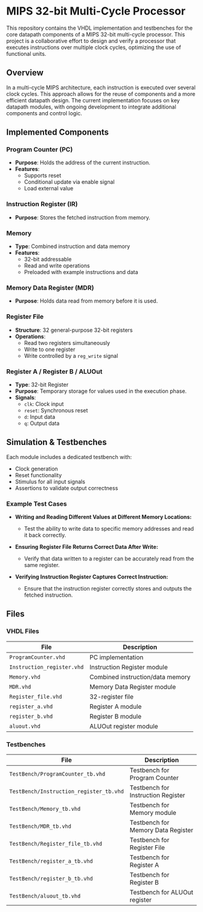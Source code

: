 # MIPS 32-bit Multi-Cycle Processor

This repository contains the VHDL implementation and testbenches for the core datapath components of a MIPS 32-bit multi-cycle processor. This project is a collaborative effort to design and verify a processor that executes instructions over multiple clock cycles, optimizing the use of functional units.

## Overview

In a multi-cycle MIPS architecture, each instruction is executed over several clock cycles. This approach allows for the reuse of components and a more efficient datapath design. The current implementation focuses on key datapath modules, with ongoing development to integrate additional components and control logic.

## Implemented Components

### Program Counter (PC)
- **Purpose**: Holds the address of the current instruction.
- **Features**:
  - Supports reset
  - Conditional update via enable signal
  - Load external value

### Instruction Register (IR)
- **Purpose**: Stores the fetched instruction from memory.

### Memory
- **Type**: Combined instruction and data memory
- **Features**:
  - 32-bit addressable
  - Read and write operations
  - Preloaded with example instructions and data

### Memory Data Register (MDR)
- **Purpose**: Holds data read from memory before it is used.

### Register File
- **Structure**: 32 general-purpose 32-bit registers
- **Operations**:
  - Read two registers simultaneously
  - Write to one register
  - Write controlled by a `reg_write` signal

### Register A / Register B / ALUOut
- **Type**: 32-bit Register
- **Purpose**: Temporary storage for values used in the execution phase.
- **Signals**:
  - `clk`: Clock input
  - `reset`: Synchronous reset
  - `d`: Input data
  - `q`: Output data

## Simulation & Testbenches

Each module includes a dedicated testbench with:

- Clock generation
- Reset functionality
- Stimulus for all input signals
- Assertions to validate output correctness

### Example Test Cases

- **Writing and Reading Different Values at Different Memory Locations:**
  - Test the ability to write data to specific memory addresses and read it back correctly.
  
- **Ensuring Register File Returns Correct Data After Write:**
  - Verify that data written to a register can be accurately read from the same register.
  
- **Verifying Instruction Register Captures Correct Instruction:**
  - Ensure that the instruction register correctly stores and outputs the fetched instruction.

## Files

### VHDL Files

| File                        | Description                          |
|-----------------------------|--------------------------------------|
| `ProgramCounter.vhd`        | PC implementation                    |
| `Instruction_register.vhd`  | Instruction Register module          |
| `Memory.vhd`                | Combined instruction/data memory     |
| `MDR.vhd`                   | Memory Data Register module          |
| `Register_file.vhd`         | 32-register file                     |
| `register_a.vhd`            | Register A module                    |
| `register_b.vhd`            | Register B module                    |
| `aluout.vhd`                | ALUOut register module               |

### Testbenches

| File                        | Description                          |
|-----------------------------|--------------------------------------|
| `TestBench/ProgramCounter_tb.vhd` | Testbench for Program Counter  |
| `TestBench/Instruction_register_tb.vhd` | Testbench for Instruction Register |
| `TestBench/Memory_tb.vhd`   | Testbench for Memory module          |
| `TestBench/MDR_tb.vhd`      | Testbench for Memory Data Register   |
| `TestBench/Register_file_tb.vhd` | Testbench for Register File    |
| `TestBench/register_a_tb.vhd` | Testbench for Register A          |
| `TestBench/register_b_tb.vhd` | Testbench for Register B          |
| `TestBench/aluout_tb.vhd`   | Testbench for ALUOut register        |
